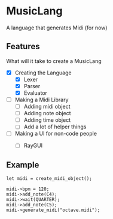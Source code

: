 # MusicLang
A language that generates Midi (for now)

## Features
What will it take to create a MusicLang
- [x] Creating the Language
    - [x] Lexer
    - [x] Parser
    - [x] Evaluator
- [ ] Making a Midi Library
    - [ ] Adding midi object
    - [ ] Adding note object
    - [ ] Adding time object
    - [ ] Add a lot of helper things
- [ ] Making a UI for non-code people
    - [ ] RayGUI


## Example
```music
let midi = create_midi_object();

midi->bpm = 120;
midi->add_note(C4);
midi->wait(QUARTER);
midi->add_note(C5);
midi->generate_midi("octave.midi");
```
